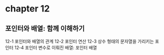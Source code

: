 # chapter 12
## 포인터와 배열: 함께 이해하기

12-1 포인터와 배열의 관계
12-2 포인터 연산
12-3 상수 형태의 문자열을 가리키는 포인터
12-4 포인터 변수로 이뤄진 배열: 포인터 배열


